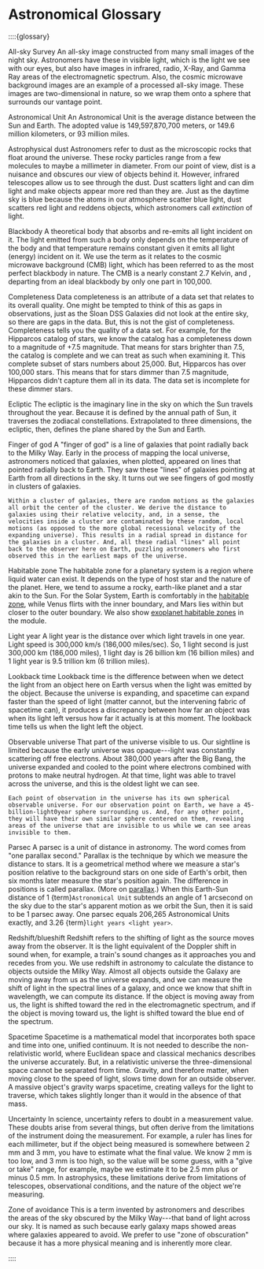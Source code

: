 # Astronomical Glossary

::::{glossary}


All-sky Survey
    An all-sky image constructed from many small images of the night sky. Astronomers have these in visible light, which is the light we see with our eyes, but also have images in infrared, radio, X-Ray, and Gamma Ray areas of the electromagnetic spectrum. Also, the cosmic microwave background images are an example of a processed all-sky image. These images are two-dimensional in nature, so we wrap them onto a sphere that surrounds our vantage point.



Astronomical Unit
    An Astronomical Unit is the average distance between the Sun and Earth. The adopted value is 149,597,870,700 meters, or 149.6 million kilometers, or 93 million miles.


Astrophysical dust
    Astronomers refer to dust as the microscopic rocks that float around the universe. These rocky particles range from a few molecules to maybe a millimeter in diameter. From our point of view, dist is a nuisance and obscures our view of objects behind it. However, infrared telescopes allow us to see through the dust. Dust scatters light and can dim light and make objects appear more red than they are. Just as the daytime sky is blue because the atoms in our atmosphere scatter blue light, dust scatters red light and reddens objects, which astronomers call *extinction* of light.


Blackbody
    A theoretical body that absorbs and re-emits all light incident on it. The light emitted from such a body only depends on the temperature of the body and that temperature remains constant given it emits all light (energy) incident on it. We use the term as it relates to the cosmic microwave background (CMB) light, which has been referred to as the most perfect blackbody in nature. The CMB is a nearly constant 2.7 Kelvin, and , departing from an ideal blackbody by only one part in 100,000.


Completeness
    Data completeness is an attribute of a data set that relates to its overall quality. One might be tempted to think of this as gaps in observations, just as the Sloan DSS Galaxies did not look at the entire sky, so there are gaps in the data. But, this is not the gist of completeness. Completeness tells you the quality of a data set. For example, for the Hipparcos catalog of stars, we know the catalog has a completeness down to a magnitude of +7.5 magnitude. That means for stars brighter than 7.5, the catalog is complete and we can treat as such when examining it. This complete subset of stars numbers about 25,000. But, Hipparcos has over 100,000 stars. This means that for stars dimmer than 7.5 magnitude, Hipparcos didn't capture them all in its data. The data set is incomplete for these dimmer stars.


Ecliptic
    The ecliptic is the imaginary line in the sky on which the Sun travels throughout the year. Because it is defined by the annual path of Sun, it traverses the zodiacal constellations. Extrapolated to three dimensions, the ecliptic, then, defines the plane shared by the Sun and Earth.


Finger of god
    A "finger of god" is a line of galaxies that point radially back to the Milky Way. Early in the process of mapping the local universe, astronomers noticed that galaxies, when plotted, appeared on lines that pointed radially back to Earth. They saw these "lines" of galaxies pointing at Earth from all directions in the sky. It turns out we see fingers of god mostly in clusters of galaxies. 
    
    Within a cluster of galaxies, there are random motions as the galaxies all orbit the center of the cluster. We derive the distance to galaxies using their relative velocity, and, in a sense, the velocities inside a cluster are contaminated by these random, local motions (as opposed to the more global recessional velocity of the expanding universe). This results in a radial spread in distance for the galaxies in a cluster. And, all these radial "lines" all point back to the observer here on Earth, puzzling astronomers who first observed this in the earliest maps of the universe.


Habitable zone
    The habitable zone for a planetary system is a region where liquid water can exist. It depends on the type of host star and the nature of the planet. Here, we tend to assume a rocky, earth-like planet and a star akin to the Sun. For the Solar System, Earth is comfortably in the [habitable zone](/content/solar-system/sun/habitable-zone/index), while Venus flirts with the inner boundary, and Mars lies within but closer to the outer boundary. We also show [exoplanet habitable zones](/using-openspace/exoplanet-systems-panel/index) in the module.


Light year
    A light year is the distance over which light travels in one year. Light speed is 300,000 km/s (186,000 miles/sec). So, 1 light second is just 300,000 km (186,000 miles), 1 light day is 26 billion km (16 billion miles) and 1 light year is 9.5 trillion km (6 trillion miles).


Lookback time
    Lookback time is the difference between when we detect the light from an object here on Earth versus when the light was emitted by the object. Because the universe is expanding, and spacetime can expand faster than the speed of light (matter cannot, but the intervening fabric of spacetime can), it produces a discrepancy between how far an object was when its light left versus how far it actually is at this moment. The lookback time tells us when the light left the object.


Observable universe
    That part of the universe visible to us. Our sightline is limited because the early universe was opaque---light was constantly scattering off free electrons. About 380,000 years after the Big Bang, the universe expanded and cooled to the point where electrons combined with protons to make neutral hydrogen. At that time, light was able to travel across the universe, and this is the oldest light we can see.

    Each point of observation in the universe has its own spherical observable universe. For our observation point on Earth, we have a 45-billion-light0year sphere surrounding us. And, for any other point, they will have their own similar sphere centered on them, revealing areas of the universe that are invisible to us while we can see areas invisible to them.


Parsec
    A parsec is a unit of distance in astronomy. The word comes from "one parallax second." Parallax is the technique by which we measure the distance to stars. It is a geometrical method where we measure a star's position relative to the background stars on one side of Earth's orbit, then six months later measure the star's position again. The difference in positions is called parallax. (More on [parallax](/content/milky-way/stars/star-distance-uncertainty/index).) When this Earth-Sun distance of 1 {term}`Astronomical Unit` subtends an angle of 1 arcsecond on the sky due to the star's apparent motion as we orbit the Sun, then it is said to be 1 parsec away. One parsec equals 206,265 Astronomical Units exactly, and 3.26 {term}`light years <light year>`.


Redshift/blueshift
    Redshift refers to the shifting of light as the source moves away from the observer. It is the light equivalent of the Doppler shift in sound when, for example, a train's sound changes as it approaches you and recedes from you. We use redshift in astronomy to calculate the distance to objects outside the Milky Way. Almost all objects outside the Galaxy are moving away from us as the universe expands, and we can measure the shift of light in the spectral lines of a galaxy, and once we know that shift in wavelength, we can compute its distance. If the object is moving away from us, the light is shifted toward the red in the electromagnetic spectrum, and if the object is moving toward us, the light is shifted toward the blue end of the spectrum.



Spacetime
    Spacetime is a mathematical model that incorporates both space and time into one, unified continuum. It is not needed to describe the non-relativistic world, where Euclidean space and classical mechanics describes the universe accurately. But, in a relativistic universe the three-dimensional space cannot be separated from time. Gravity, and therefore matter, when moving close to the speed of light, slows time down for an outside observer. A massive object's gravity warps spacetime, creating valleys for the light to traverse, which takes slightly longer than it would in the absence of that mass.


Uncertainty
    In science, uncertainty refers to doubt in a measurement value. These doubts arise from several things, but often derive from the limitations of the instrument doing the measurement. For example, a ruler has lines for each millimeter, but if the object being measured is somewhere between 2 mm and 3 mm, you have to estimate what the final value. We know 2 mm is too low, and 3 mm is too high, so the value will be some guess, with a "give or take" range, for example, maybe we estimate it to be 2.5 mm plus or minus 0.5 mm. In astrophysics, these limitations derive from limitations of telescopes, observational conditions, and the nature of the object we're measuring.


Zone of avoidance
    This is a term invented by astronomers and describes the areas of the sky obscured by the Milky Way---that band of light across our sky. It is named as such because early galaxy maps showed areas where galaxies appeared to avoid. We prefer to use "zone of obscuration" because it has a more physical meaning and is inherently more clear.




::::

